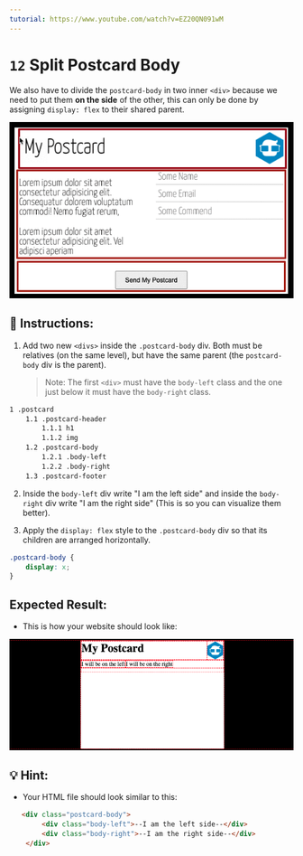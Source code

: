 ```yaml
---
tutorial: https://www.youtube.com/watch?v=EZ20QN091wM
---
```


# `12` Split Postcard Body

We also have to divide the `postcard-body` in two inner `<div>` because we need to put them **on the side** of the other, this can only be done by assigning `display: flex` to their shared parent.

![Split Postcard Body](../../assets/12-split-postcard-body.gif?raw=true)

## 📝 Instructions:

1. Add two new `<divs>` inside the `.postcard-body` div. Both must be relatives (on the same level), but have the same parent (the `postcard-body` div is the parent).

   > Note: The first `<div>` must have the `body-left` class and the one just below it must have the `body-right` class.

```txt
1 .postcard
    1.1 .postcard-header
        1.1.1 h1
        1.1.2 img
    1.2 .postcard-body
        1.2.1 .body-left
        1.2.2 .body-right
    1.3 .postcard-footer
```

2. Inside the `body-left` div write "I am the left side" and inside the `body-right` div write "I am the right side" (This is so you can visualize them better).

3. Apply the `display: flex` style to the `.postcard-body` div so that its children are arranged horizontally.

```css
.postcard-body {
	display: x;
}
```

## Expected Result:

+ This is how your website should look like: 

![postcard body preview](../../assets/VZS6rNiYfC.gif?raw=true)

## 💡 Hint:

+ Your HTML file should look similar to this:

```html
   <div class="postcard-body">
		<div class="body-left">--I am the left side--</div>
		<div class="body-right">--I am the right side--</div>
	</div>
```
